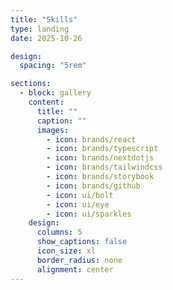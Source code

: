 ```yaml
---
title: "Skills"
type: landing
date: 2025-10-26

design:
  spacing: "5rem"

sections:
  - block: gallery
    content:
      title: ""
      caption: ""
      images:
        - icon: brands/react
        - icon: brands/typescript
        - icon: brands/nextdotjs
        - icon: brands/tailwindcss
        - icon: brands/storybook
        - icon: brands/github
        - icon: ui/bolt
        - icon: ui/eye
        - icon: ui/sparkles
    design:
      columns: 5
      show_captions: false
      icon_size: xl
      border_radius: none
      alignment: center
---
```

